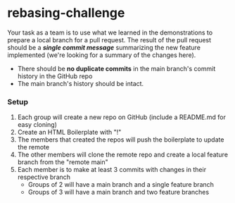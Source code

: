 # rebasing-challenge

Your task as a team is to use what we learned in the demonstrations to prepare a local branch for a pull request. The result of the pull request should be a <b><i>single commit message</i></b> summarizing the new feature implemented (we're looking for a summary of the changes here).

* There should be <b>no duplicate commits</b> in the main branch's commit history in the GitHub repo
* The main branch's history should be intact.

### Setup
1. Each group will create a new repo on GitHub (include a README.md for easy cloning)
2. Create an HTML Boilerplate with "!"
3. The members that created the repos will push the boilerplate to update the remote
4. The other members will clone the remote repo and create a local feature branch from the "remote main"
5. Each member is to make at least 3 commits with changes in their respective branch
   - Groups of 2 will have a main branch and a single feature branch
   - Groups of 3 will have a main branch and two feature branches